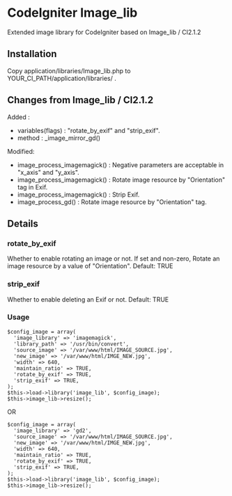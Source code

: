 CodeIgniter Image_lib
=============

Extended image library for CodeIgniter based on Image_lib / CI2.1.2

Installation
-------

Copy application/libraries/Image_lib.php to YOUR_CI_PATH/application/libraries/ .


Changes from Image_lib / CI2.1.2
------------
Added : 
* variables(flags) : "rotate_by_exif" and "strip_exif".
* method : _image_mirror_gd()

Modified:
* image_process_imagemagick() : Negative parameters are acceptable in "x_axis" and "y_axis".
* image_process_imagemagick() : Rotate image resource by "Orientation" tag in Exif.
* image_process_imagemagick() : Strip Exif.
* image_process_gd() : Rotate image resource by "Orientation" tag.


Details
------------

### rotate_by_exif

Whether to enable rotating an image or not.
If set and non-zero, Rotate an image resource by a value of "Orientation".
Default: TRUE

### strip_exif

Whether to enable deleting an Exif or not.
Default: TRUE

### Usage

    $config_image = array(
      'image_library' => 'imagemagick',
      'library_path' => '/usr/bin/convert',
      'source_image' => '/var/www/html/IMAGE_SOURCE.jpg',
      'new_image' => '/var/www/html/IMGE_NEW.jpg',
      'width' => 640,
      'maintain_ratio' => TRUE,
      'rotate_by_exif' => TRUE,
      'strip_exif' => TRUE,
    );
    $this->load->library('image_lib', $config_image);
    $this->image_lib->resize();

OR

    $config_image = array(
      'image_library' => 'gd2',
      'source_image' => '/var/www/html/IMAGE_SOURCE.jpg',
      'new_image' => '/var/www/html/IMGE_NEW.jpg',
      'width' => 640,
      'maintain_ratio' => TRUE,
      'rotate_by_exif' => TRUE,
      'strip_exif' => TRUE,
    );
    $this->load->library('image_lib', $config_image);
    $this->image_lib->resize();
